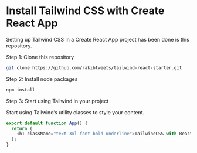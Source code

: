 # Install Tailwind CSS with Create React App

Setting up Tailwind CSS in a Create React App project has been done is this repository.

Step 1: Clone this repository

```sh
git clone https://github.com/rakibtweets/tailwind-react-starter.git

```

Step 2: Install node packages

```sh
npm install
```

Step 3: Start using Tailwind in your project

Start using Tailwind’s utility classes to style your content.

```javascript
export default function App() {
  return (
    <h1 className="text-3xl font-bold underline">TailwindCSS with React</h1>
  );
}
```
